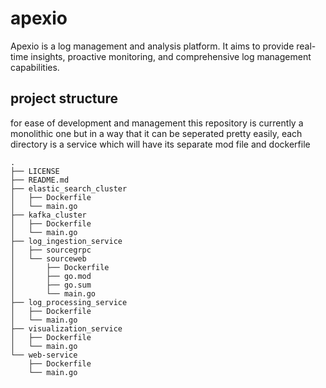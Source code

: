 # apexio
Apexio is a log management and analysis platform. It aims to provide real-time insights, proactive monitoring, and comprehensive log management capabilities.


## project structure 
for ease of development and management this repository is
currently a monolithic one but in a way that it can be
seperated pretty easily, 
each directory is a service which will have its separate
mod file and dockerfile

```
.
├── LICENSE
├── README.md
├── elastic_search_cluster
│   ├── Dockerfile
│   └── main.go
├── kafka_cluster
│   ├── Dockerfile
│   └── main.go
├── log_ingestion_service
│   ├── sourcegrpc
│   └── sourceweb
│       ├── Dockerfile
│       ├── go.mod
│       ├── go.sum
│       └── main.go
├── log_processing_service
│   ├── Dockerfile
│   └── main.go
├── visualization_service
│   ├── Dockerfile
│   └── main.go
└── web-service
    ├── Dockerfile
    └── main.go
```
